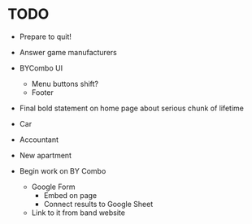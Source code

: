 # TODO
* Prepare to quit!
* Answer game manufacturers
* BYCombo UI
    * Menu buttons shift?
    * Footer

* Final bold statement on home page about serious chunk of lifetime

* Car
* Accountant
* New apartment

* Begin work on BY Combo
    * Google Form
        * Embed on page
        * Connect results to Google Sheet
    * Link to it from band website